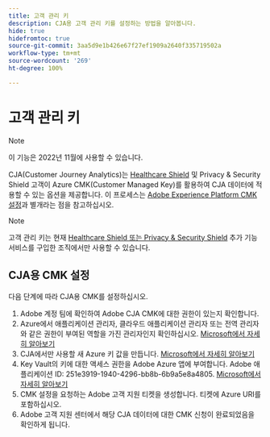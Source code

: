 ```yaml
---
title: 고객 관리 키
description: CJA용 고객 관리 키를 설정하는 방법을 알아봅니다.
hide: true
hidefromtoc: true
source-git-commit: 3aa5d9e1b426e67f27ef1909a2640f335719502a
workflow-type: tm+mt
source-wordcount: '269'
ht-degree: 100%

---
```


# 고객 관리 키

>[!NOTE]
>
>이 기능은 2022년 11월에 사용할 수 있습니다.

CJA(Customer Journey Analytics)는 [Healthcare Shield](https://www.adobe.com/trust/compliance/hipaa-ready.html) 및 Privacy &amp; Security Shield 고객이 Azure CMK(Customer Managed Key)를 활용하여 CJA 데이터에 적용할 수 있는 옵션을 제공합니다. 이 프로세스는 [Adobe Experience Platform CMK 설정](https://experienceleague.adobe.com/docs/experience-platform/landing/governance-privacy-security/customer-managed-keys.html)과 별개라는 점을 참고하십시오.

>[!NOTE]
>
>고객 관리 키는 현재 [Healthcare Shield 또는 Privacy &amp; Security Shield](https://experienceleague.adobe.com/docs/blueprints-learn/architecture/vertical-blueprints/healthcare-vertical.html%3Flang%3Den) 추가 기능 서비스를 구입한 조직에서만 사용할 수 있습니다.

## CJA용 CMK 설정

다음 단계에 따라 CJA용 CMK를 설정하십시오.

1. Adobe 계정 팀에 확인하여 Adobe CJA CMK에 대한 권한이 있는지 확인합니다.
1. Azure에서 애플리케이션 관리자, 클라우드 애플리케이션 관리자 또는 전역 관리자와 같은 권한이 부여된 역할을 가진 관리자인지 확인하십시오. [Microsoft에서 자세히 알아보기](https://learn.microsoft.com/en-us/azure/active-directory/roles/permissions-reference)
1. CJA에서만 사용할 새 Azure 키 값을 만듭니다. [Microsoft에서 자세히 알아보기](https://learn.microsoft.com/en-us/azure/key-vault/general/)
1. Key Vault의 키에 대한 액세스 권한을 Adobe Azure 앱에 부여합니다. Adobe 애플리케이션 ID: 251e3919-1940-4296-bb8b-6b9a5e8a4805. [Microsoft에서 자세히 알아보기](https://learn.microsoft.com/en-us/azure/storage/common/customer-managed-keys-configure-cross-tenant-existing-account?toc=%2Fazure%2Fstorage%2Fblobs%2Ftoc.json&amp;tabs=powershell-preview%2Cazure-portal#the-customer-grants-the-service-providers-app-access-to-the-key-in-the-key-vault)
1. CMK 설정을 요청하는 Adobe 고객 지원 티켓을 생성합니다. 티켓에 Azure URI를 포함하십시오.
1. Adobe 고객 지원 센터에서 해당 CJA 데이터에 대한 CMK 신청이 완료되었음을 확인하게 됩니다.
